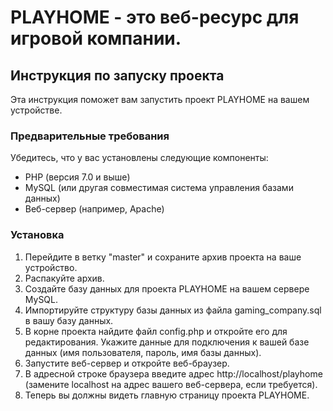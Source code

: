 # PLAYHOME - это веб-ресурс для игровой компании.

## Инструкция по запуску проекта

Эта инструкция поможет вам запустить проект PLAYHOME на вашем устройстве.

### Предварительные требования

Убедитесь, что у вас установлены следующие компоненты:
- PHP (версия 7.0 и выше)
- MySQL (или другая совместимая система управления базами данных)
- Веб-сервер (например, Apache)

### Установка

1. Перейдите в ветку "master" и сохраните архив проекта на ваше устройство.
2. Распакуйте архив.
3. Создайте базу данных для проекта PLAYHOME на вашем сервере MySQL.
4. Импортируйте структуру базы данных из файла gaming_company.sql в вашу базу данных.
5. В корне проекта найдите файл config.php и откройте его для редактирования. Укажите данные для подключения к вашей базе данных (имя пользователя, пароль, имя базы данных).
6. Запустите веб-сервер и откройте веб-браузер.
7. В адресной строке браузера введите адрес http://localhost/playhome (замените localhost на адрес вашего веб-сервера, если требуется).
8. Теперь вы должны видеть главную страницу проекта PLAYHOME.
